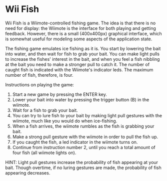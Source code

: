 Wii Fish
=======

Wii Fish is a Wiimote-controlled fishing game. 
The idea is that there is no need for display: the Wiimote is the interface for both playing and getting feedback. However, there is a small (400x400px) graphical interface, which is somewhat useful for modeling some aspects of the application state.

The fishing game emulates ice fishing as it is. You start by lowering the bait into water, and then wait for fish to grab your bait. You can make light pulls to increase the fishes' interest in the bait, and when you feel a fish nibbling at the bait you need to make a stronger pull to catch it. The number of caught fish is indicated with the Wiimote's indicator leds. The maximum number of fish, therefore, is four.

Instructions on playing the game:
 1. Start a new game by pressing the ENTER key.
 2. Lower your bait into water by pressing the trigger button (B) in the wiimote.
 3. Wait for a fish to grab your bait.
 4. You can try to lure fish to your bait by making light pull gestures with the wiimote, much like you would do when ice-fishing.
 5. When a fish arrives, the wiimote rumbles as the fish is grabbing your bait.
 6. Make a strong pull gesture with the wiimote in order to pull the fish up.
 7. If you caught the fish, a led indicator in the wiimote turns on.
 8. Continue from instruction number 2, until you reach a total amount of four fish (all wiimote lights on).

HINT: Light pull gestures increase the probability of fish appearing at your bait. Though overtime, if no luring gestures are made, the probability of fish appearing decreases.
